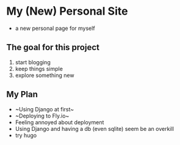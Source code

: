 # My (New) Personal Site

- a new personal page for myself

## The goal for this project

1. start blogging
2. keep things simple
3. explore something new

## My Plan

- ~Using Django at first~
- ~Deploying to Fly.io~
- Feeling annoyed about deployment
- Using Django and having a db (even sqlite) seem be an overkill
- try hugo
